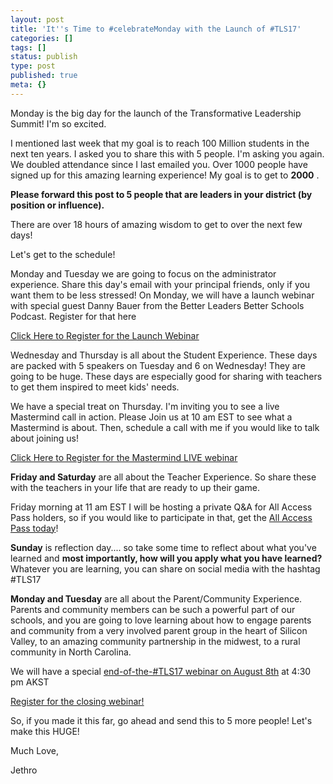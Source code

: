 ```yaml
---
layout: post
title: 'It''s Time to #celebrateMonday with the Launch of #TLS17'
categories: []
tags: []
status: publish
type: post
published: true
meta: {}
---
```


Monday is the big day for the launch of the Transformative Leadership Summit! I'm so excited.

I mentioned last week that my goal is to reach 100 Million students in the next ten years. I asked you to share this with 5 people. I'm asking you again. We doubled attendance since I last emailed you. Over 
1000 people have signed up for this amazing learning experience! My goal is to get to 
**2000**
.

**Please forward this post to 5 people that are leaders in your district (by position or influence).**

There are over 18 hours of amazing wisdom to get to over the next few days!

Let's get to the schedule!

Monday and Tuesday we are going to focus on the administrator experience. Share this day's email with your principal friends, only if you want them to be less stressed! 
On Monday, we will have a launch webinar with special guest Danny Bauer from the Better Leaders Better Schools Podcast. Register for that here

[Click Here to Register for the Launch Webinar](https://gc319.infusionsoft.com/app/linkClick/3765/423d03e154800c46/90335/fb7a218dd28ba207)

Wednesday and Thursday is all about the Student Experience. These days are packed with 5 speakers on Tuesday and 6 on Wednesday! They are going to be huge. These days are especially good for sharing with teachers to get them inspired to meet kids' needs.

We have a special treat on Thursday. I'm inviting you to see a live Mastermind call in action. Please Join us at 10 am EST to see what a Mastermind is about. Then, schedule a call with me if you would like to talk about joining us!

[Click Here to Register for the Mastermind LIVE webinar](https://gc319.infusionsoft.com/app/linkClick/3763/9c233fe76cbe5ae7/90335/fb7a218dd28ba207)

**Friday and Saturday**
 are all about the Teacher Experience. So share these with the teachers in your life that are ready to up their game.

Friday morning at 11 am EST I will be hosting a private Q&A for All Access Pass holders, so if you would like to participate in that, get the 
[All Access Pass today](https://gc319.infusionsoft.com/app/linkClick/3767/c0fc6598ec204fee/90335/fb7a218dd28ba207)!

**Sunday**
 is reflection day.... so take some time to reflect about what you've learned and 
**most importantly, how will you apply what you have learned?**
 Whatever you are learning, you can share on social media with the hashtag #TLS17

**Monday and Tuesday**
 are all about the Parent/Community Experience. Parents and community members can be such a powerful part of our schools, and you are going to love learning about how to engage parents and community from a very involved parent group in the heart of Silicon Valley, to an amazing community partnership in the midwest, to a rural community in North Carolina.

We will have a special 
[end-of-the-#TLS17 webinar on August 8th](https://gc319.infusionsoft.com/app/linkClick/3769/83684677bd886bf0/90335/fb7a218dd28ba207) at 4:30 pm AKST

[Register for the closing webinar!](https://gc319.infusionsoft.com/app/linkClick/3771/8f292874ad2b58d5/90335/fb7a218dd28ba207)

So, if you made it this far, go ahead and send this to 5 more people! Let's make this HUGE!

Much Love,

Jethro
